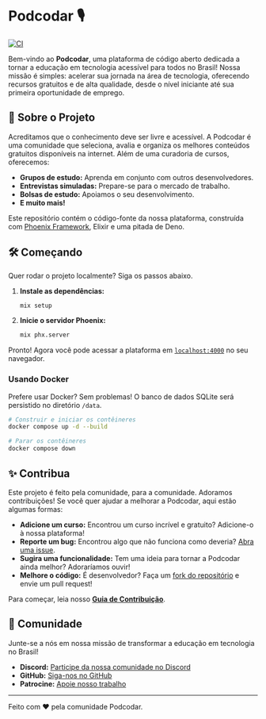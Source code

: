 # Podcodar 🎙️

[![CI](https://github.com/podcodar/podcodar/actions/workflows/elixir.yml/badge.svg)](https://github.com/podcodar/podcodar/actions/workflows/elixir.yml)

Bem-vindo ao **Podcodar**, uma plataforma de código aberto dedicada a tornar a educação em tecnologia acessível para todos no Brasil! Nossa missão é simples: acelerar sua jornada na área de tecnologia, oferecendo recursos gratuitos e de alta qualidade, desde o nível iniciante até sua primeira oportunidade de emprego.

## 🚀 Sobre o Projeto

Acreditamos que o conhecimento deve ser livre e acessível. A Podcodar é uma comunidade que seleciona, avalia e organiza os melhores conteúdos gratuitos disponíveis na internet. Além de uma curadoria de cursos, oferecemos:

- **Grupos de estudo:** Aprenda em conjunto com outros desenvolvedores.
- **Entrevistas simuladas:** Prepare-se para o mercado de trabalho.
- **Bolsas de estudo:** Apoiamos o seu desenvolvimento.
- **E muito mais!**

Este repositório contém o código-fonte da nossa plataforma, construída com [Phoenix Framework](https://www.phoenixframework.org/), Elixir e uma pitada de Deno.

## 🛠️ Começando

Quer rodar o projeto localmente? Siga os passos abaixo.

1.  **Instale as dependências:**
    ```bash
    mix setup
    ```
2.  **Inicie o servidor Phoenix:**
    ```bash
    mix phx.server
    ```

Pronto! Agora você pode acessar a plataforma em [`localhost:4000`](http://localhost:4000) no seu navegador.

### Usando Docker

Prefere usar Docker? Sem problemas! O banco de dados SQLite será persistido no diretório `/data`.

```bash
# Construir e iniciar os contêineres
docker compose up -d --build

# Parar os contêineres
docker compose down
```

## ✨ Contribua

Este projeto é feito pela comunidade, para a comunidade. Adoramos contribuições! Se você quer ajudar a melhorar a Podcodar, aqui estão algumas formas:

- **Adicione um curso:** Encontrou um curso incrível e gratuito? Adicione-o à nossa plataforma!
- **Reporte um bug:** Encontrou algo que não funciona como deveria? [Abra uma issue](https://github.com/podcodar/podcodar/issues).
- **Sugira uma funcionalidade:** Tem uma ideia para tornar a Podcodar ainda melhor? Adoraríamos ouvir!
- **Melhore o código:** É desenvolvedor? Faça um [fork do repositório](https://github.com/podcodar/podcodar/fork) e envie um pull request!

Para começar, leia nosso **[Guia de Contribuição](docs/contributing-guidelines.md)**.

## 💬 Comunidade

Junte-se a nós em nossa missão de transformar a educação em tecnologia no Brasil!

- **Discord:** [Participe da nossa comunidade no Discord](https://discord.gg/vnEAM9sFb7)
- **GitHub:** [Siga-nos no GitHub](https://github.com/podcodar)
- **Patrocine:** [Apoie nosso trabalho](https://github.com/sponsors/podcodar)

---

Feito com ❤️ pela comunidade Podcodar.
